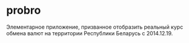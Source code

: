 probro
======

Элементарное приложение, призванное отобразить реальный курс обмена валют на территории Республики Беларусь с 2014.12.19.
